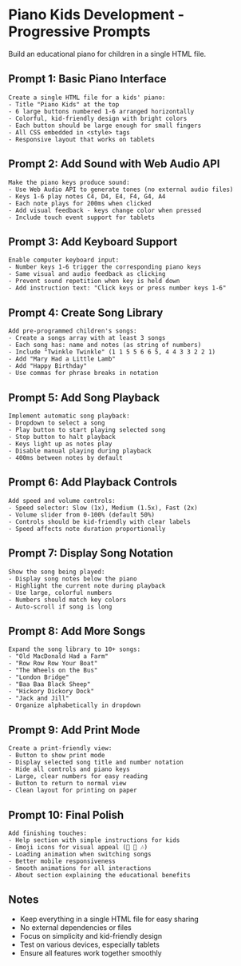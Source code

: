 # Piano Kids Development - Progressive Prompts

Build an educational piano for children in a single HTML file.

## Prompt 1: Basic Piano Interface

```
Create a single HTML file for a kids' piano:
- Title "Piano Kids" at the top
- 6 large buttons numbered 1-6 arranged horizontally
- Colorful, kid-friendly design with bright colors
- Each button should be large enough for small fingers
- All CSS embedded in <style> tags
- Responsive layout that works on tablets
```

## Prompt 2: Add Sound with Web Audio API

```
Make the piano keys produce sound:
- Use Web Audio API to generate tones (no external audio files)
- Keys 1-6 play notes C4, D4, E4, F4, G4, A4
- Each note plays for 200ms when clicked
- Add visual feedback - keys change color when pressed
- Include touch event support for tablets
```

## Prompt 3: Add Keyboard Support

```
Enable computer keyboard input:
- Number keys 1-6 trigger the corresponding piano keys
- Same visual and audio feedback as clicking
- Prevent sound repetition when key is held down
- Add instruction text: "Click keys or press number keys 1-6"
```

## Prompt 4: Create Song Library

```
Add pre-programmed children's songs:
- Create a songs array with at least 3 songs
- Each song has: name and notes (as string of numbers)
- Include "Twinkle Twinkle" (1 1 5 5 6 6 5, 4 4 3 3 2 2 1)
- Add "Mary Had a Little Lamb" 
- Add "Happy Birthday"
- Use commas for phrase breaks in notation
```

## Prompt 5: Add Song Playback

```
Implement automatic song playback:
- Dropdown to select a song
- Play button to start playing selected song
- Stop button to halt playback
- Keys light up as notes play
- Disable manual playing during playback
- 400ms between notes by default
```

## Prompt 6: Add Playback Controls

```
Add speed and volume controls:
- Speed selector: Slow (1x), Medium (1.5x), Fast (2x)
- Volume slider from 0-100% (default 50%)
- Controls should be kid-friendly with clear labels
- Speed affects note duration proportionally
```

## Prompt 7: Display Song Notation

```
Show the song being played:
- Display song notes below the piano
- Highlight the current note during playback
- Use large, colorful numbers
- Numbers should match key colors
- Auto-scroll if song is long
```

## Prompt 8: Add More Songs

```
Expand the song library to 10+ songs:
- "Old MacDonald Had a Farm"
- "Row Row Row Your Boat"
- "The Wheels on the Bus"
- "London Bridge"
- "Baa Baa Black Sheep"
- "Hickory Dickory Dock"
- "Jack and Jill"
- Organize alphabetically in dropdown
```

## Prompt 9: Add Print Mode

```
Create a print-friendly view:
- Button to show print mode
- Display selected song title and number notation
- Hide all controls and piano keys
- Large, clear numbers for easy reading
- Button to return to normal view
- Clean layout for printing on paper
```

## Prompt 10: Final Polish

```
Add finishing touches:
- Help section with simple instructions for kids
- Emoji icons for visual appeal (🎹 🎵 🎶)
- Loading animation when switching songs
- Better mobile responsiveness
- Smooth animations for all interactions
- About section explaining the educational benefits
```

## Notes

- Keep everything in a single HTML file for easy sharing
- No external dependencies or files
- Focus on simplicity and kid-friendly design
- Test on various devices, especially tablets
- Ensure all features work together smoothly
